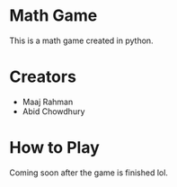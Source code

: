 # Math Game

This is a math game created in python.

# Creators
- Maaj Rahman
- Abid Chowdhury

# How to Play

Coming soon after the game is finished lol.


